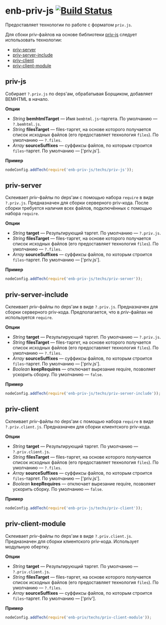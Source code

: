 # enb-priv-js [![Build Status](https://travis-ci.org/enb/enb-priv-js.png?branch=master)](https://travis-ci.org/enb/enb-priv-js)

Предоставляет технологии по работе с форматом `priv.js`.

Для сбоки priv-файлов на основе библиотеки [priv-js](https://github.com/maxvipon/priv-js) следует использовать технологии:

* [priv-server](#priv-server)
* [priv-server-include](#priv-server-include)
* [priv-client](#priv-client)
* [priv-client-module](#priv-client-module)

## priv-js

Собирает `?.priv.js` по deps'ам, обрабатывая Борщиком, добавляет BEMHTML в начало.

**Опции**

* *String* **bemhtmlTarget** — Имя `bemhtml.js`-таргета. По умолчанию — `?.bemhtml.js`.
* *String* **filesTarget** — files-таргет, на основе которого получается список исходных файлов
  (его предоставляет технология `files`). По умолчанию — `?.files`.
* *Array* **sourceSuffixes** — суффиксы файлов, по которым строится `files`-таргет. По умолчанию — ['priv.js'].

**Пример**

```js
nodeConfig.addTech(require('enb-priv-js/techs/priv-js'));
```

## priv-server

Склеивает *priv*-файлы по deps'ам с помощью набора `require` в виде `?.priv.js`.
Предназначен для сборки серверного priv-кода. После сборки требуется наличия всех файлов,
подключённых с помощью набора `require`.

**Опции**

* *String* **target** — Результирующий таргет. По умолчанию — `?.priv.js`.
* *String* **filesTarget** — files-таргет, на основе которого получается список исходных файлов
 (его предоставляет технология `files`). По умолчанию — `?.files`.
* *Array* **sourceSuffixes** — суффиксы файлов, по которым строится `files`-таргет. По умолчанию — ['priv.js'].

**Пример**

```js
nodeConfig.addTech(require('enb-priv-js/techs/priv-server'));
```

## priv-server-include

Склеивает *priv*-файлы по deps'ам в виде `?.priv.js`. Предназначен для сборки серверного priv-кода.
Предполагается, что в *priv*-файлах не используется `require`.

**Опции**

* *String* **target** — Результирующий таргет. По умолчанию — `?.priv.js`.
* *String* **filesTarget** — files-таргет, на основе которого получается список исходных файлов
  (его предоставляет технология `files`). По умолчанию — `?.files`.
* *Array* **sourceSuffixes** — суффиксы файлов, по которым строится `files`-таргет. По умолчанию — ['priv.js'].
* *Boolean* **keepRequires** — отключает вырезание require, позволяет ускорить сборку. По умолчанию — `false`.

**Пример**

```js
nodeConfig.addTech(require('enb-priv-js/techs/priv-server-include'));
```

## priv-client

Склеивает *priv*-файлы по deps'ам с помощью набора `require` в виде `?.priv.client.js`.
Предназначен для сборки клиентского priv-кода.

**Опции**

* *String* **target** — Результирующий таргет. По умолчанию — `?.priv.client.js`.
* *String* **filesTarget** — files-таргет, на основе которого получается список исходных файлов
  (его предоставляет технология `files`). По умолчанию — `?.files`.
* *Array* **sourceSuffixes** — суффиксы файлов, по которым строится `files`-таргет. По умолчанию — ['priv.js'].
* *Boolean* **keepRequires** — отключает вырезание require, позволяет ускорить сборку. По умолчанию — `false`.

**Пример**

```js
nodeConfig.addTech(require('enb-priv-js/techs/priv-client'));
```

## priv-client-module

Склеивает *priv*-файлы по deps'ам в виде `?.priv.client.js`. Предназначен для сборки клиентского priv-кода.
Использует модульную обертку.

**Опции**

* *String* **target** — Результирующий таргет. По умолчанию — `?.priv.client.js`.
* *String* **filesTarget** — files-таргет, на основе которого получается список исходных файлов
  (его предоставляет технология `files`). По умолчанию — `?.files`.
* *Array* **sourceSuffixes** — суффиксы файлов, по которым строится `files`-таргет. По умолчанию — ['priv'].

**Пример**

```js
nodeConfig.addTech(require('enb-priv/techs/priv-client-module'));
```
